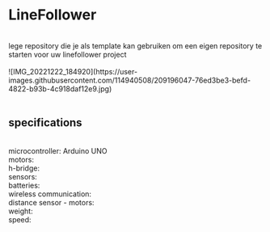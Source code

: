 # LineFollower
<br />
lege repository die je als template kan gebruiken om een eigen repository te starten voor uw linefollower project
<br />
<br />
![IMG_20221222_184920](https://user-images.githubusercontent.com/114940508/209196047-76ed3be3-befd-4822-b93b-4c918daf12e9.jpg)

<br />
<br />
  
## specifications
<br />
microcontroller: Arduino UNO
<br />
motors: 
<br />
h-bridge:
<br />
sensors:
<br />
batteries:
<br />
wireless communication:
<br />
distance sensor - motors:
<br />
weight:
<br />
speed: 
<br />
